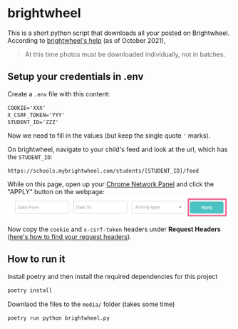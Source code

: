 # brightwheel

This is a short python script that downloads all your posted on Brightwheel. According to [brightwheel's help](https://help.mybrightwheel.com/en/articles/942382-download-photos-videos#bulk-save-workaround) (as of October 2021),

> At this time photos must be downloaded individually, not in batches.

## Setup your credentials in .env

Create a `.env` file with this content:

```
COOKIE='XXX'
X_CSRF_TOKEN='YYY'
STUDENT_ID='ZZZ'
```

Now we need to fill in the values (but keep the single quote `'` marks).

On brightwheel, navigate to your child's feed and look at the url, which has the `STUDENT_ID`:

```
https://schools.mybrightwheel.com/students/[STUDENT_ID]/feed
```

While on this page, open up your [Chrome Network Panel](https://developer.chrome.com/docs/devtools/network/#open) and click the "APPLY" button on the webpage:
![Apply Button](apply.jpg)

Now copy the `cookie` and `x-csrf-token` headers under **Request Headers** ([here's how to find your request headers](https://stackoverflow.com/questions/4423061/how-can-i-view-http-headers-in-google-chrome)).

## How to run it

Install poetry and then install the required dependencies for this project

```bash
poetry install
```

Downlaod the files to the `media/` folder (takes some time)

```bash
poetry run python brightwheel.py
```
